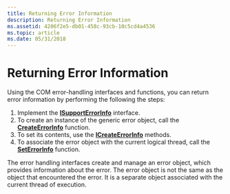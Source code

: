 ```yaml
---
title: Returning Error Information
description: Returning Error Information
ms.assetid: 4206f2e5-db01-458c-93cb-10c5cd4a4536
ms.topic: article
ms.date: 05/31/2018
---
```


# Returning Error Information

Using the COM error-handling interfaces and functions, you can return error information by performing the following the steps:

1.  Implement the [**ISupportErrorInfo**](https://msdn.microsoft.com/en-us/library/ms221083(v=VS.71).aspx) interface.
2.  To create an instance of the generic error object, call the [**CreateErrorInfo**](https://msdn.microsoft.com/en-us/library/ms221316(v=VS.71).aspx) function.
3.  To set its contents, use the [**ICreateErrorInfo**](https://msdn.microsoft.com/en-us/library/ms221072(v=VS.71).aspx) methods.
4.  To associate the error object with the current logical thread, call the [**SetErrorInfo**](https://msdn.microsoft.com/en-us/library/ms221409(v=VS.71).aspx) function.

The error handling interfaces create and manage an error object, which provides information about the error. The error object is not the same as the object that encountered the error. It is a separate object associated with the current thread of execution.

 

 




